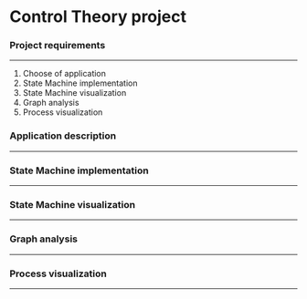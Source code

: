 
# Control Theory project

### Project requirements
-------------------------------------
1. Choose of application
2. State Machine implementation
3. State Machine visualization
4. Graph analysis
5. Process visualization

### Application description
---------------------------------------

### State Machine implementation
--------------------------------------------------

### State Machine visualization
---------------------------------------------

### Graph analysis
---------------------------

### Process visualization
------------------------------------
